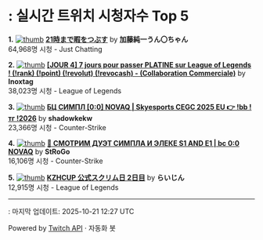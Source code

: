 # : 실시간 트위치 시청자수 Top 5

**1.** [![thumb](https://static-cdn.jtvnw.net/previews-ttv/live_user_kato_junichi0817-320x180.jpg)](https://twitch.tv/加藤純一うん〇ちゃん)
**[21時まで暇をつぶす](https://twitch.tv/加藤純一うん〇ちゃん)** by **加藤純一うん〇ちゃん**<br>64,968명 시청  - Just Chatting

**2.** [![thumb](https://static-cdn.jtvnw.net/previews-ttv/live_user_inoxtag-320x180.jpg)](https://twitch.tv/Inoxtag)
**[[JOUR 4] 7 jours pour passer PLATINE sur League of Legends ! (!rank) (!point) (!revolut) (!revocash) - (Collaboration Commerciale)](https://twitch.tv/Inoxtag)** by **Inoxtag**<br>38,023명 시청  - League of Legends

**3.** [![thumb](https://static-cdn.jtvnw.net/previews-ttv/live_user_shadowkekw-320x180.jpg)](https://twitch.tv/shadowkekw)
**[БЦ СИМПЛ [0:0] NOVAQ | Skyesports CEGC 2025 EU 👉 !bb !тг !2026](https://twitch.tv/shadowkekw)** by **shadowkekw**<br>23,366명 시청  - Counter-Strike

**4.** [![thumb](https://static-cdn.jtvnw.net/previews-ttv/live_user_strogo-320x180.jpg)](https://twitch.tv/StRoGo)
**[🔴 СМОТРИМ ДУЭТ СИМПЛА И ЭЛЕКЕ S1 AND E1 | bc 0:0 NOVAQ](https://twitch.tv/StRoGo)** by **StRoGo**<br>16,106명 시청  - Counter-Strike

**5.** [![thumb](https://static-cdn.jtvnw.net/previews-ttv/live_user_alfrea-320x180.jpg)](https://twitch.tv/らいじん)
**[KZHCUP 公式スクリム日 2日目](https://twitch.tv/らいじん)** by **らいじん**<br>12,915명 시청  - League of Legends


---
: 마지막 업데이트: 2025-10-21 12:27 UTC

Powered by [Twitch API](https://dev.twitch.tv/docs/api/reference) · 자동화 봇